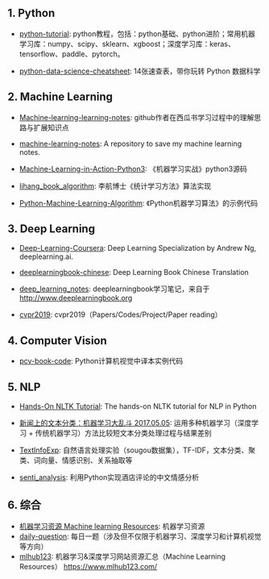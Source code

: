 ## 1. Python
+ [python-tutorial](https://github.com/shibing624/python-tutorial): python教程，包括：python基础、python进阶；常用机器学习库：numpy、scipy、sklearn、xgboost；深度学习库：keras、tensorflow、paddle、pytorch。

+ [python-data-science-cheatsheet](https://github.com/jaystone776/python-data-science-cheatsheet): 14张速查表，带你玩转 Python 数据科学


## 2. Machine Learning

+ [Machine-learning-learning-notes](https://github.com/Vay-keen/Machine-learning-learning-notes): github作者在西瓜书学习过程中的理解思路与扩展知识点
+ [machine-learning-notes](https://github.com/luozhouyang/machine-learning-notes): A repository to save my machine learning notes.
+ [Machine-Learning-in-Action-Python3](https://github.com/wzy6642/Machine-Learning-in-Action-Python3): 《机器学习实战》python3源码

+ [lihang_book_algorithm](https://github.com/WenDesi/lihang_book_algorithm): 李航博士《统计学习方法》算法实现

+ [Python-Machine-Learning-Algorithm](https://github.com/zhaozhiyong19890102/Python-Machine-Learning-Algorithm): 《Python机器学习算法》的示例代码


## 3. Deep Learning
+ [Deep-Learning-Coursera](https://github.com/enggen/Deep-Learning-Coursera): Deep Learning Specialization by Andrew Ng, deeplearning.ai.

+ [deeplearningbook-chinese](https://github.com/exacity/deeplearningbook-chinese): Deep Learning Book Chinese Translation

+ [deep_learning_notes](https://github.com/huaxz1986/deep_learning_notes): deeplearningbook学习笔记，来自于 http://www.deeplearningbook.org


+ [cvpr2019](https://github.com/extreme-assistant/cvpr2019): cvpr2019（Papers/Codes/Project/Paper reading）




## 4. Computer Vision

+ [pcv-book-code](https://github.com/willard-yuan/pcv-book-code): Python计算机视觉中译本实例代码

## 5. NLP

+ [Hands-On NLTK Tutorial](https://github.com/hb20007/hands-on-nltk-tutorial): The hands-on NLTK tutorial for NLP in Python
+ [新闻上的文本分类：机器学习大乱斗 2017.05.05](https://github.com/wavewangyue/text-classification): 运用多种机器学习（深度学习 + 传统机器学习）方法比较短文本分类处理过程与结果差别
+ [TextInfoExp](https://github.com/Roshanson/TextInfoExp): 自然语言处理实验（sougou数据集），TF-IDF，文本分类、聚类、词向量、情感识别、关系抽取等

+ [senti_analysis](https://github.com/AimeeLee77/senti_analysis): 利用Python实现酒店评论的中文情感分析



## 6. 综合
+ [机器学习资源 Machine learning Resources](https://github.com/allmachinelearning/MachineLearning): 机器学习资源
+ [daily-question](https://github.com/amusi/daily-question): 每日一题（涉及但不仅限于机器学习、深度学习和计算机视觉等方向）
+ [mlhub123](https://github.com/howie6879/mlhub123): 机器学习&深度学习网站资源汇总（Machine Learning Resources） https://www.mlhub123.com/


